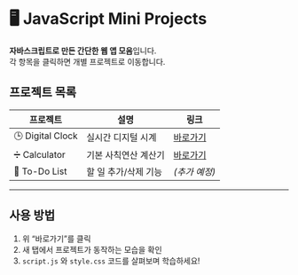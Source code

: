 # 🖥️ JavaScript Mini Projects

**자바스크립트로 만든 간단한 웹 앱 모음**입니다.  
각 항목을 클릭하면 개별 프로젝트로 이동합니다.

## 프로젝트 목록

| 프로젝트         | 설명                  | 링크                                                         |
|----------------|---------------------|------------------------------------------------------------|
| 🕒 Digital Clock | 실시간 디지털 시계      | [바로가기](./digital-clock/index.html)                     |
| ➗ Calculator   | 기본 사칙연산 계산기    | [바로가기](./calculator/index.html)                        |
| 📝 To-Do List  | 할 일 추가/삭제 기능    | *(추가 예정)*                                              |

---

## 사용 방법

1. 위 “바로가기”를 클릭  
2. 새 탭에서 프로젝트가 동작하는 모습을 확인  
3. `script.js` 와 `style.css` 코드를 살펴보며 학습하세요!

